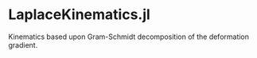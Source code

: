 # LaplaceKinematics.jl
Kinematics based upon Gram-Schmidt decomposition of the deformation gradient.
